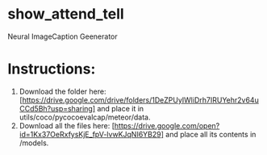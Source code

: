 # show_attend_tell
Neural ImageCaption Geenerator


# Instructions:
1) Download the folder here: [https://drive.google.com/drive/folders/1DeZPUyIWliDrh7IRUYehr2v64uCCd5Bh?usp=sharing] and place it in utils/coco/pycocoevalcap/meteor/data.
2) Download all the files here: [https://drive.google.com/open?id=1Kx37OeRxfysKjE_fpV-lvwKJqNI6YB29] and place all its contents in /models.

